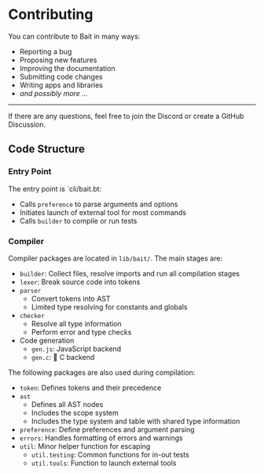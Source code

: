 # Contributing
You can contribute to Bait in many ways:
- Reporting a bug
- Proposing new features
- Improving the documentation
- Submitting code changes
- Writing apps and libraries
- _and possibly more ..._

---

If there are any questions, feel free to join the Discord or create a GitHub Discussion.


## Code Structure
### Entry Point
The entry point is `cli/bait.bt:
- Calls `preference` to parse arguments and options
- Initiates launch of external tool for most commands
- Calls `builder` to compile or run tests

### Compiler
Compiler packages are located in `lib/bait/`. The main stages are:
- `builder`: Collect files, resolve imports and run all compilation stages
- `lexer`: Break source code into tokens
- `parser`
  - Convert tokens into AST
  - Limited type resolving for constants and globals
- `checker`
  - Resolve all type information
  - Perform error and type checks
- Code generation
  - `gen.js`: JavaScript backend
  - `gen.c`: 🚧 C backend

The following packages are also used during compilation:
- `token`: Defines tokens and their precedence
- `ast`
  - Defines all AST nodes
  - Includes the scope system
  - Includes the type system and table with shared type information
- `preference`: Define preferences and argument parsing
- `errors`: Handles formatting of errors and warnings
- `util`: Minor helper function for escaping
  - `util.testing`: Common functions for in-out tests
  - `util.tools`: Function to launch external tools
